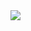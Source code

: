 <img src="https://www.google.com/url?sa=i&url=https%3A%2F%2Fwww.racethread.com%2Frace%2Frunning-rhode-island-wakefield-angry-unicorn-running-festival-reviews&psig=AOvVaw2NNWdrEfwLcjuwjsTA2YMO&ust=1593254781780000&source=images&cd=vfe&ved=0CAIQjRxqFwoTCJCix9ymn-oCFQAAAAAdAAAAABAT" align="right" />
